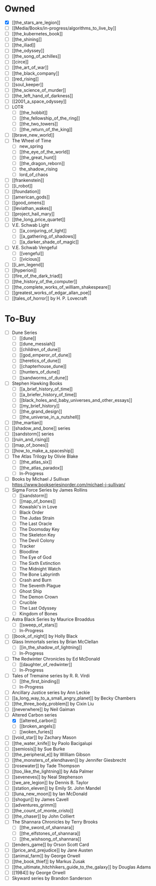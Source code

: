 # Owned
- [x] [[the_stars_are_legion]]
- [ ] [[Media/Books/in-progress/algorithms_to_live_by]]
- [ ] [[the_kubernetes_book]]
- [ ] [[the_shining]]
- [ ] [[the_iliad]] 
- [ ] [[the_odyssey]]
- [ ] [[the_song_of_achilles]]
- [ ] [[circe]]
- [ ] [[the_art_of_war]]
- [ ] [[the_black_company]]
- [ ] [[red_rising]]
- [ ] [[soul_keeper]]
- [ ] [[the_science_of_murder]]
- [ ] [[the_left_hand_of_darkness]]
- [ ] [[2001_a_space_odyssey]]
- [ ] LOTR
	- [ ] [[the_hobbit]]
	- [ ] [[the_fellowship_of_the_ring]]
	- [ ] [[the_two_towers]]
	- [ ] [[the_return_of_the_king]]
- [ ] [[brave_new_world]]
- [ ] The Wheel of Time
	- [ ] new_spring
	- [ ] [[the_eye_of_the_world]]
	- [ ] [[the_great_hunt]]
	- [ ] [[the_dragon_reborn]]
	- [ ] the_shadow_rising
	- [ ] lord_of_chaos
- [ ] [[frankenstein]]
- [ ] [[i_robot]]
- [ ] [[foundation]]
- [ ] [[american_gods]]
- [ ] [[good_omens]]
- [ ] [[leviathan_wakes]]
- [ ] [[project_hail_mary]]
- [ ] [[the_long_price_quartet]]
- [ ] V.E. Schwab Light
	- [ ] [[a_conjuring_of_light]]
	- [ ] [[a_gathering_of_shadows]]
	- [ ] [[a_darker_shade_of_magic]]
- [ ] V.E. Schwab Vengeful
	- [ ] [[vengeful]]
	- [ ] [[vicious]]
- [ ] [[i_am_legend]]
- [ ] [[hyperion]]
- [ ] [[fire_of_the_dark_triad]]
- [ ] [[the_history_of_the_computer]]
- [ ] [[the_complete_works_of_william_shakespeare]]
- [ ] [[greatest_works_of_edgar_allan_poe]]
- [ ] [[tales_of_horror]] by H. P. Lovecraft

# To-Buy
- [ ] Dune Series
	- [ ] [[dune]]
	- [ ] [[dune_messiah]]
	- [ ] [[children_of_dune]]
	- [ ] [[god_emperor_of_dune]]
	- [ ] [[heretics_of_dune]]
	- [ ] [[chapterhouse_dune]]
	- [ ] [[hunters_of_dune]]
	- [ ] [[sandworms_of_dune]]
- [ ] Stephen Hawking Books
	- [ ] [[a_brief_history_of_time]]
	- [ ] [[a_briefer_history_of_time]]
	- [ ] [[black_holes_and_baby_universes_and_other_essays]]
	- [ ] [[my_brief_history]]
	- [ ] [[the_grand_design]]
	- [ ] [[the_universe_in_a_nutshell]]
- [ ] [[the_martian]]
- [ ] [[shadow_and_bone]] series
- [ ] [[sandstorm]] series
- [ ] [[ruin_and_rising]]
- [ ] [[map_of_bones]]
- [ ] [[how_to_make_a_spaceship]]
- [ ] The Atlas Trilogy by Olivie Blake
	- [ ] [[the_atlas_six]]
	- [ ] [[the_atlas_paradox]]
	- [ ] In-Progress
- [ ] Books by Michael J Sullivan https://www.bookseriesinorder.com/michael-j-sullivan/
- [ ] Sigma Force Series by James Rollins
	- [ ] [[sandstorm]]
	- [ ] [[map_of_bones]]
	- [ ] Kowalski's in Love
	- [ ] Black Order
	- [ ] The Judas Strain
	- [ ] The Last Oracle
	- [ ] The Doomsday Key
	- [ ] The Skeleton Key
	- [ ] The Devil Colony
	- [ ] Tracker
	- [ ] Bloodline
	- [ ] The Eye of God
	- [ ] The Sixth Extinction
	- [ ] The Midnight Watch
	- [ ] The Bone Labyrinth
	- [ ] Crash and Burn
	- [ ] The Seventh Plague
	- [ ] Ghost Ship
	- [ ] The Demon Crown
	- [ ] Crucible
	- [ ] The Last Odyssey
	- [ ] Kingdom of Bones
- [ ] Astra Black Series by Maurice Broaddus
	- [ ] [[sweep_of_stars]]
	- [ ] In-Progress
- [ ] [[book_of_night]] by Holly Black
- [ ] Glass Immortals series by Brian McClellan
	- [ ] [[in_the_shadow_of_lightning]]
	- [ ] In-Progress
- [ ] The Redwinter Chronicles by Ed McDonald
	- [ ] [[daughter_of_redwinter]]
	- [ ] In-Progress
- [ ] Tales of Tremaine series by R. R. Virdi
	- [ ] [[the_first_binding]]
	- [ ] In-Progress
- [ ] Ancillary Justice series by Ann Leckie
- [ ] [[a_long_way_to_a_small_angry_planet]] by Becky Chambers
- [ ] [[the_three_body_problem]] by Cixin Liu
- [ ] [[neverwhere]] by Neil Gaiman
- [ ] Altered Carbon series
	- [x] [[altered_carbon]]
	- [ ] [[broken_angels]]
	- [ ] [[woken_furies]]
- [ ] [[void_star]] by Zachary Mason
- [ ] [[the_water_knife]] by Paolo Bacigalupi
- [ ] [[semiosis]] by Sue Burke
- [ ] [[the_peripheral_e]] by William Gibson
- [ ] [[the_monsters_of_elendhaven]] by Jennifer Giesbrecht
- [ ] [[rosewater]] by Tade Thompson
- [ ] [[too_like_the_lightning]] by Ada Palmer
- [ ] [[seveneves]] by Neal Stephenson
- [ ] [[we_are_legion]] by Dennis B. Taylor
- [ ] [[station_eleven]] by Emily St. John Mandel
- [ ] [[luna_new_moon]] by Ian McDonald
- [ ] [[shogun]] by James Cavell
- [ ] [[adventures_grimm]]
- [ ] [[the_count_of_monte_cristo]]
- [ ] [[the_chaser]] by John Colliert
- [ ] The Shannara Chronicles by Terry Brooks
	- [ ] [[the_sword_of_shannara]]
	- [ ] [[the_elfstones_of_shannara]]
	- [ ] [[the_wishsong_of_shannara]]
- [ ] [[enders_game]] by Orson Scott Card
- [ ] [[price_and_prejudice]] by Jane Austen
- [ ] [[animal_farm]] by George Orwell
- [ ] [[the_book_thief]] by Markus Zusak
- [ ] [[the_ultimate_hitchhikers_guide_to_the_galaxy]] by Douglas Adams
- [ ] [[1984]] by George Orwell
- [ ] Skyward series by Brandon Sanderson